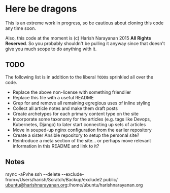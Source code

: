 # Here be dragons

This is an extreme work in progress, so be cautious about cloning this
code any time soon.

Also, this code at the moment is (c) Harish Narayanan 2015 **All
Rights Reserved**. So you probably shouldn't be pulling it anyway
since that doesn't give you much scope to do anything with it.

## TODO

The following list is in addition to the liberal `TODO`s sprinkled all
over the code.

- Replace the above non-license with something friendlier
- Replace this file with a useful README
- Grep for and remove all remaining egregious uses of inline styling
- Collect all article notes and make them draft posts
- Create archetypes for each primary content type on the site
- Incorporate some taxonomy for the articles (e.g. tags like Devops,
  Kubernetes, Django) to later start connecting up sets of articles
- Move in souped-up nginx configuration from the earlier repository
- Create a sister Ansible repository to setup the personal site?
- Reintroduce a meta section of the site... or perhaps move relevant
  information in this README and link to it?

## Notes

rsync -aPvhe ssh --delete --exclude-from=/Users/harish/Scratch/Backup/exclude2 public/ ubuntu@harishnarayanan.org:/home/ubuntu/harishnarayanan.org
